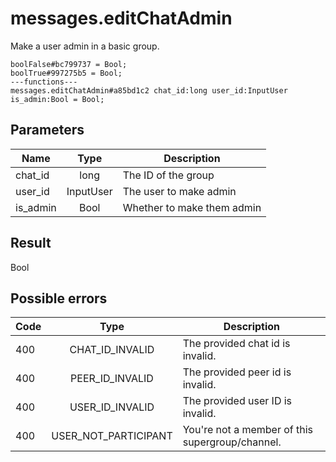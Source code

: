 # messages.editChatAdmin
Make a user admin in a basic group.

```
boolFalse#bc799737 = Bool;
boolTrue#997275b5 = Bool;
---functions---
messages.editChatAdmin#a85bd1c2 chat_id:long user_id:InputUser is_admin:Bool = Bool;
```

## Parameters
| Name | Type | Description |
| ---- | :----: | ----------- |
| chat_id | long | The ID of the group |
| user_id | InputUser | The user to make admin |
| is_admin | Bool | Whether to make them admin |


## Result
Bool

## Possible errors
| Code | Type | Description |
| ---- | :----: | ----------- |
| 400 | CHAT_ID_INVALID | The provided chat id is invalid. |
| 400 | PEER_ID_INVALID | The provided peer id is invalid. |
| 400 | USER_ID_INVALID | The provided user ID is invalid. |
| 400 | USER_NOT_PARTICIPANT | You're not a member of this supergroup/channel. |

